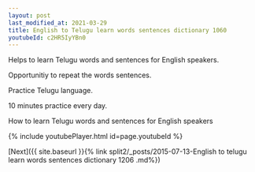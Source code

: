 ```yaml
---
layout: post
last_modified_at: 2021-03-29
title: English to Telugu learn words sentences dictionary 1060 
youtubeId: c2HR5IyYBn0
---
```

 
 
Helps to learn Telugu words and sentences for English speakers.

Opportunitiy to repeat the words sentences. 

Practice Telugu language. 
 
10 minutes practice every day. 
 
How to learn Telugu words and sentences for English speakers 
 
{% include youtubePlayer.html id=page.youtubeId %}
 
 
[Next]({{ site.baseurl }}{% link  split2/_posts/2015-07-13-English to telugu learn words sentences dictionary 1206 .md%})
 
